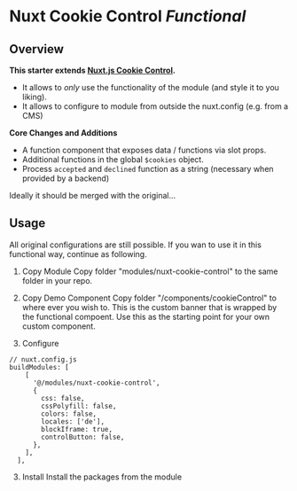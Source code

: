 # Nuxt Cookie Control *Functional*

## Overview

**This starter extends [Nuxt.js Cookie Control](https://gitlab.com/broj42/nuxt-cookie-control).**

- It allows to *only* use the functionality of the module (and style it to you liking).
- It allows to configure to module from outside the nuxt.config (e.g. from a CMS)

**Core Changes and Additions**
- A function component that exposes data / functions via slot props.
- Additional functions in the global `$cookies` object.
- Process `accepted` and `declined` function as a string (necessary when provided by a backend) 

Ideally it should be merged with the original...

## Usage

All original configurations are still possible. If you wan to use it in this functional way, continue as following.


1. Copy Module
Copy folder "modules/nuxt-cookie-control" to the same folder in your repo.

2. Copy Demo Component
Copy folder "/components/cookieControl" to where ever you wish to. This is the custom banner that is wrapped by the functional compoent. Use this as the starting point for your own custom component.

2. Configure
```
// nuxt.config.js
buildModules: [
    [
      '@/modules/nuxt-cookie-control',
      {
        css: false,
        cssPolyfill: false,
        colors: false,
        locales: ['de'],
        blockIframe: true,
        controlButton: false,
      },
    ],
  ],
```

3. Install
Install the packages from the module